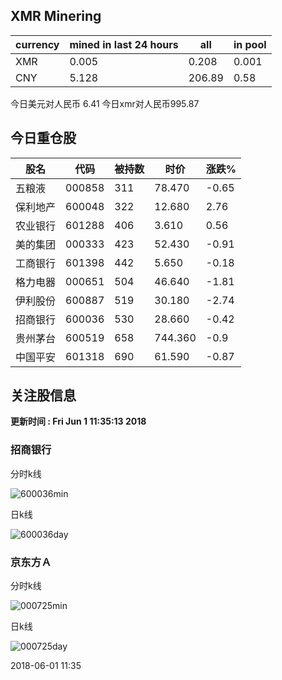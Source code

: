 ## XMR Minering

|currency|mined in last 24 hours|all|in pool|
|---|---|---|---|
|XMR|0.005|0.208|0.001|
|CNY|5.128|206.89|0.58|

今日美元对人民币 6.41	今日xmr对人民币995.87


## 今日重仓股 

|股名|代码|被持数|时价|涨跌%|
|---|---|---|---|---|
|五粮液|000858|311|78.470|-0.65|
|保利地产|600048|322|12.680|2.76|
|农业银行|601288|406|3.610|0.56|
|美的集团|000333|423|52.430|-0.91|
|工商银行|601398|442|5.650|-0.18|
|格力电器|000651|504|46.640|-1.81|
|伊利股份|600887|519|30.180|-2.74|
|招商银行|600036|530|28.660|-0.42|
|贵州茅台|600519|658|744.360|-0.9|
|中国平安|601318|690|61.590|-0.87|

## 关注股信息
**更新时间 : Fri Jun  1 11:35:13 2018**
### 招商银行 
分时k线

![600036min](http://image.sinajs.cn/newchart/min/n/sh600036.gif)

日k线

![600036day](http://image.sinajs.cn/newchart/daily/n/sh600036.gif)

### 京东方Ａ 
分时k线

![000725min](http://image.sinajs.cn/newchart/min/n/sz000725.gif)

日k线

![000725day](http://image.sinajs.cn/newchart/daily/n/sz000725.gif)

2018-06-01 11:35